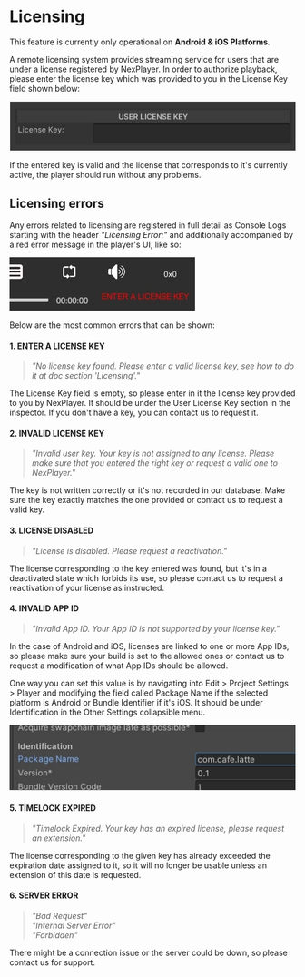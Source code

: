 # Licensing
This feature is currently only operational on **Android & iOS Platforms**.

A remote licensing system provides streaming service for users that are under a license registered by NexPlayer. In order to authorize playback, please enter the license key which was provided to you in the License Key field shown below:

![](../assets/basic/license0.jpg)

If the entered key is valid and the license that corresponds to it's currently active, the player should run without any problems.

## Licensing errors

Any errors related to licensing are registered in full detail as Console Logs starting with the header *"Licensing Error:"* and additionally accompanied by a red error message in the player's UI, like so:

![](../assets/basic/license1.jpg)

Below are the most common errors that can be shown:

#### 1. ENTER A LICENSE KEY
> *"No license key found. Please enter a valid license key, see how to do it at doc section 'Licensing'."* 

The License Key field is empty, so please enter in it the license key provided to you by NexPlayer. It should be under the User License Key section in the inspector. If you don't have a key, you can contact us to request it.

#### 2. INVALID LICENSE KEY
> *"Invalid user key. Your key is not assigned to any license. Please make sure that you entered the right key or request a valid one to NexPlayer."*  

The key is not written correctly or it's not recorded in our database. Make sure the key exactly matches the one provided or contact us to request a valid key.

#### 3. LICENSE DISABLED
> *"License is disabled. Please request a reactivation."*  

The license corresponding to the key entered was found, but it's in a deactivated state which forbids its use, so please contact us to request a reactivation of your license as instructed.

#### 4. INVALID APP ID
> *"Invalid App ID. Your App ID is not supported by your license key."*  

In the case of Android and iOS, licenses are linked to one or more App IDs, so please make sure your build is set to the allowed ones or contact us to request a modification of what App IDs should be allowed.

One way you can set this value is by navigating into Edit > Project Settings > Player and modifying the field called Package Name if the selected platform is Android or Bundle Identifier if it's iOS. It should be under Identification in the Other Settings collapsible menu.

![](../assets/basic/license2.jpg)

#### 5. TIMELOCK EXPIRED 
> *"Timelock Expired. Your key has an expired license, please request an extension."*  

The license corresponding to the given key has already exceeded the expiration date assigned to it, so it will no longer be usable unless an extension of this date is requested.

#### 6. SERVER ERROR
> *"Bad Request"*  
> *"Internal Server Error"*  
> *"Forbidden"*

There might be a connection issue or the server could be down, so please contact us for support.
